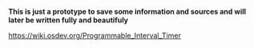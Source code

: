 **This is just a prototype to save some information and sources and will later be written fully and beautifuly**

https://wiki.osdev.org/Programmable_Interval_Timer